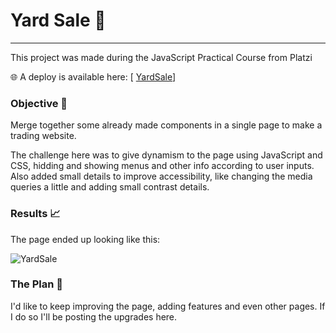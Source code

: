 # Yard Sale 🛒
---
This project was made during the JavaScript Practical Course from Platzi

🌐 A deploy is available here: [ [YardSale](https://kevindoblea1.github.io/yardsale-2/)]

### Objective 🎯

Merge together some already made components in a single page to make a trading website.

The challenge here was to give dynamism to the page using JavaScript and CSS, hidding and showing menus and other info according to user inputs. Also added small details to improve accessibility, like changing the media queries a little and adding small contrast details.

### Results 📈

The page ended up looking like this:

![YardSale](https://i.imgur.com/N2NYR61.jpg)

### The Plan 📝

I'd like to keep improving the page, adding features and even other pages. If I do so I'll be posting the upgrades here.
